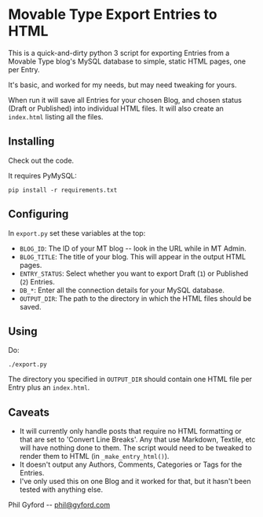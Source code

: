 # Movable Type Export Entries to HTML

This is a quick-and-dirty python 3 script for exporting Entries from a
Movable Type blog's MySQL database to simple, static HTML pages, one per
Entry.

It's basic, and worked for my needs, but may need tweaking for yours.

When run it will save all Entries for your chosen Blog, and chosen status
(Draft or Published) into individual HTML files. It will also create an
`index.html` listing all the files.


## Installing

Check out the code.

It requires PyMySQL:

	pip install -r requirements.txt


## Configuring

In `export.py` set these variables at the top:

* `BLOG_ID`: The ID of your MT blog -- look in the URL while in MT Admin.
* `BLOG_TITLE`: The title of your blog. This will appear in the output HTML
	pages.
* `ENTRY_STATUS`: Select whether you want to export Draft (`1`) or Published
	(`2`) Entries.
* `DB_*`: Enter all the connection details for your MySQL database.
* `OUTPUT_DIR`: The path to the directory in which the HTML files should be
	saved.


## Using

Do:

	./export.py

The directory you specified in `OUTPUT_DIR` should contain one HTML file per
Entry plus an `index.html`.


## Caveats

* It will currently only handle posts that require no HTML formatting or that
	are set to 'Convert Line Breaks'. Any that use Markdown, Textile, etc will
	have nothing done to them. The script would need to be tweaked to render
	them to HTML (in `_make_entry_html()`).
* It doesn't output any Authors, Comments, Categories or Tags for the Entries.
* I've only used this on one Blog and it worked for that, but it hasn't been
	tested with anything else.

Phil Gyford -- phil@gyford.com

